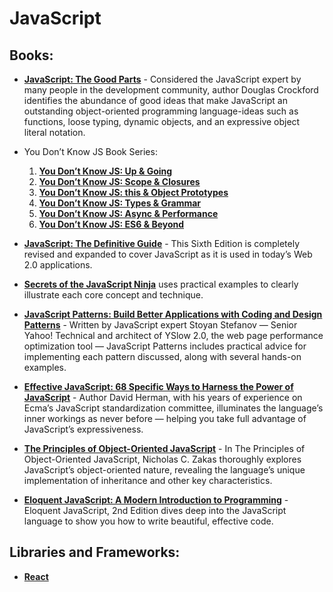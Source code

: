 # JavaScript

## Books:
* **[JavaScript: The Good Parts]()** - Considered the JavaScript expert by many people in the development community, author Douglas Crockford identifies the abundance of good ideas that make JavaScript an outstanding object-oriented programming language-ideas such as functions, loose typing, dynamic objects, and an expressive object literal notation.

* You Don’t Know JS Book Series:
    1. **[You Don’t Know JS: Up & Going]()**
    2. **[You Don’t Know JS: Scope & Closures]()**
    3. **[You Don’t Know JS: this & Object Prototypes]()**
    4. **[You Don’t Know JS: Types & Grammar]()**
    5. **[You Don’t Know JS: Async & Performance]()**
    6. **[You Don’t Know JS: ES6 & Beyond]()**

* **[JavaScript: The Definitive Guide]()** - This Sixth Edition is completely revised and expanded to cover JavaScript as it is used in today’s Web 2.0 applications.

* **[Secrets of the JavaScript Ninja]()** uses practical examples to clearly illustrate each core concept and technique.

* **[JavaScript Patterns: Build Better Applications with Coding and Design Patterns]()** - Written by JavaScript expert Stoyan Stefanov — Senior Yahoo! Technical and architect of YSlow 2.0, the web page performance optimization tool — JavaScript Patterns includes practical advice for implementing each pattern discussed, along with several hands-on examples.

* **[Effective JavaScript: 68 Specific Ways to Harness the Power of JavaScript]()** - Author David Herman, with his years of experience on Ecma’s JavaScript standardization committee, illuminates the language’s inner workings as never before — helping you take full advantage of JavaScript’s expressiveness.

* **[The Principles of Object-Oriented JavaScript]()** - In The Principles of Object-Oriented JavaScript, Nicholas C. Zakas thoroughly explores JavaScript’s object-oriented nature, revealing the language’s unique implementation of inheritance and other key characteristics.

* **[Eloquent JavaScript: A Modern Introduction to Programming]()** - Eloquent JavaScript, 2nd Edition dives deep into the JavaScript language to show you how to write beautiful, effective code.

## Libraries and Frameworks:
* **[React]()**